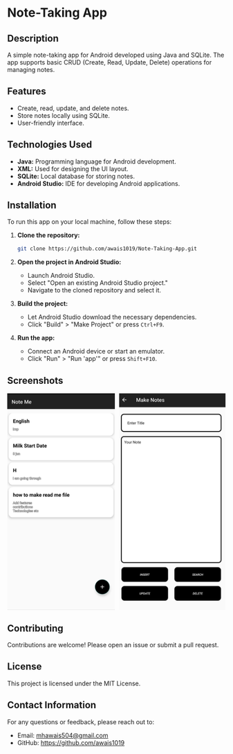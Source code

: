 # Note-Taking App

## Description
A simple note-taking app for Android developed using Java and SQLite. The app supports basic CRUD (Create, Read, Update, Delete) operations for managing notes.

## Features
- Create, read, update, and delete notes.
- Store notes locally using SQLite.
- User-friendly interface.

## Technologies Used
- **Java:** Programming language for Android development.
- **XML:** Used for designing the UI layout.
- **SQLite:** Local database for storing notes.
- **Android Studio:** IDE for developing Android applications.

## Installation
To run this app on your local machine, follow these steps:

1. **Clone the repository:**
    ```sh
    git clone https://github.com/awais1019/Note-Taking-App.git
    ```
    
2. **Open the project in Android Studio:**
    - Launch Android Studio.
    - Select "Open an existing Android Studio project."
    - Navigate to the cloned repository and select it.
    
3. **Build the project:**
    - Let Android Studio download the necessary dependencies.
    - Click "Build" > "Make Project" or press `Ctrl+F9`.
    
4. **Run the app:**
    - Connect an Android device or start an emulator.
    - Click "Run" > "Run 'app'" or press `Shift+F10`.

## Screenshots

<div style="display: flex;">
  <img src="Screenshots/HomePage.jpg" alt="Home Screen" width="300" height="500" style="margin-right: 10px;"/>
  <img src="Screenshots/CurdPage.jpg" alt="Curd Screen" width="300" height="500"/>
</div>



## Contributing
Contributions are welcome! Please open an issue or submit a pull request.

## License
This project is licensed under the MIT License.

## Contact Information
For any questions or feedback, please reach out to:
- Email: mhawais504@gmail.com
- GitHub: https://github.com/awais1019
